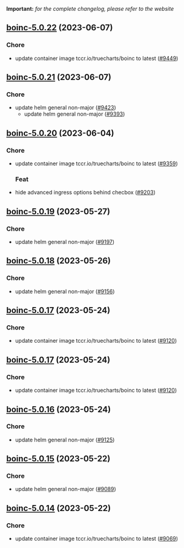 **Important:**
*for the complete changelog, please refer to the website*




## [boinc-5.0.22](https://github.com/truecharts/charts/compare/boinc-5.0.21...boinc-5.0.22) (2023-06-07)

### Chore

- update container image tccr.io/truecharts/boinc to latest ([#9449](https://github.com/truecharts/charts/issues/9449))
  
  


## [boinc-5.0.21](https://github.com/truecharts/charts/compare/boinc-5.0.20...boinc-5.0.21) (2023-06-07)

### Chore

- update helm general non-major ([#9423](https://github.com/truecharts/charts/issues/9423))
  - update helm general non-major ([#9393](https://github.com/truecharts/charts/issues/9393))
  
  


## [boinc-5.0.20](https://github.com/truecharts/charts/compare/boinc-5.0.19...boinc-5.0.20) (2023-06-04)

### Chore

- update container image tccr.io/truecharts/boinc to latest ([#9359](https://github.com/truecharts/charts/issues/9359))
  
  ### Feat

- hide advanced ingress options behind checbox ([#9203](https://github.com/truecharts/charts/issues/9203))
  
  


## [boinc-5.0.19](https://github.com/truecharts/charts/compare/boinc-5.0.18...boinc-5.0.19) (2023-05-27)

### Chore

- update helm general non-major ([#9197](https://github.com/truecharts/charts/issues/9197))
  
  


## [boinc-5.0.18](https://github.com/truecharts/charts/compare/boinc-5.0.17...boinc-5.0.18) (2023-05-26)

### Chore

- update helm general non-major ([#9156](https://github.com/truecharts/charts/issues/9156))
  
  


## [boinc-5.0.17](https://github.com/truecharts/charts/compare/boinc-5.0.16...boinc-5.0.17) (2023-05-24)

### Chore

- update container image tccr.io/truecharts/boinc to latest ([#9120](https://github.com/truecharts/charts/issues/9120))
  
  


## [boinc-5.0.17](https://github.com/truecharts/charts/compare/boinc-5.0.16...boinc-5.0.17) (2023-05-24)

### Chore

- update container image tccr.io/truecharts/boinc to latest ([#9120](https://github.com/truecharts/charts/issues/9120))
  
  


## [boinc-5.0.16](https://github.com/truecharts/charts/compare/boinc-5.0.15...boinc-5.0.16) (2023-05-24)

### Chore

- update helm general non-major ([#9125](https://github.com/truecharts/charts/issues/9125))
  
  


## [boinc-5.0.15](https://github.com/truecharts/charts/compare/boinc-5.0.14...boinc-5.0.15) (2023-05-22)

### Chore

- update helm general non-major ([#9089](https://github.com/truecharts/charts/issues/9089))
  
  


## [boinc-5.0.14](https://github.com/truecharts/charts/compare/boinc-5.0.13...boinc-5.0.14) (2023-05-22)

### Chore

- update container image tccr.io/truecharts/boinc to latest ([#9069](https://github.com/truecharts/charts/issues/9069))
  
  
